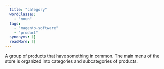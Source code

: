 ```yaml
---
  title: "category"
  wordClasses: 
    - "noun"
  tags: 
    - "magento-software"
    - "product"
  synonyms: []
  readMore: []
---
```

A group of products that have something in common. The main menu of the store is organized into categories and subcategories of products.
